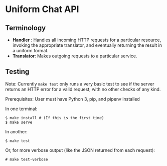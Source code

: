 # Uniform Chat API
## Terminology
 * **Handler** : Handles all incoming HTTP requests for a particular resource,
    invoking the appropriate translator, and eventually returning the result in
    a uniform format.
 * **Translator**: Makes outgoing requests to a particular service.

## Testing

Note: Currently `make test` only runs a very basic test to see if the server
returns an HTTP error for a valid request, with no other checks of any kind.

Prerequisites: User must have Python 3, pip, and pipenv installed

In one terminal:

    $ make install # (If this is the first time)
    $ make serve

In another:

    $ make test

Or, for more verbose output (like the JSON returned from each request):

    # make test-verbose

